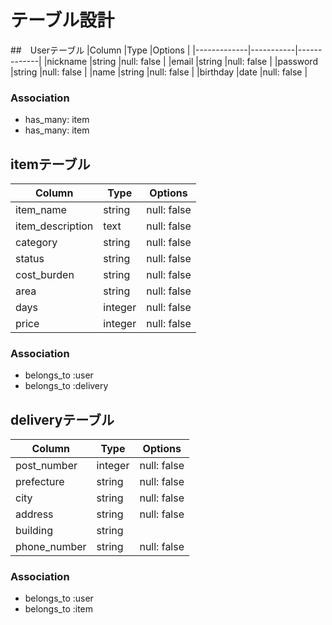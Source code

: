 # テーブル設計

##　Userテーブル
|Column       |Type       |Options      |
|-------------|-----------|-------------|
|nickname     |string     |null: false  |
|email        |string     |null: false  |
|password     |string     |null: false  |
|name         |string     |null: false  |
|birthday     |date       |null: false  |

### Association
- has_many: item
- has_many: item


## itemテーブル
|Column             |Type       |Options      |
|-------------------|-----------|-------------|
|item_name          |string     |null: false  |
|item_description   |text       |null: false  |
|category           |string     |null: false  |
|status             |string     |null: false  |
|cost_burden        |string     |null: false  |
|area               |string     |null: false  |
|days               |integer    |null: false  |
|price              |integer    |null: false  |

### Association
- belongs_to :user
- belongs_to :delivery


## deliveryテーブル

|Column       |Type         |Options      |
|-------------|-------------|-------------|
|post_number  |integer      |null: false  |
|prefecture   |string       |null: false  |
|city         |string       |null: false  |
|address      |string       |null: false  |
|building     |string       |             |
|phone_number |string       |null: false  |

### Association
- belongs_to :user
- belongs_to :item
